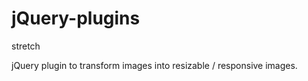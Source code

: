 jQuery-plugins
==============

stretch

jQuery plugin to transform images into resizable / responsive images. 

